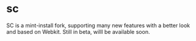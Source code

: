 sc
==

SC is a mint-install fork, supporting many new features with a better look and based on Webkit.
Still in beta, willl be available soon.
